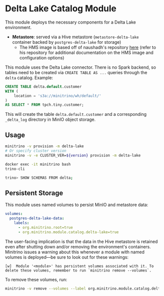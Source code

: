# Delta Lake Catalog Module

This module deploys the necessary components for a Delta Lake environment.

- **Metastore**: served via a Hive metastore (`metastore-delta-lake` container
  backed by `postgres-delta-lake` for storage)
  - The HMS image is based off of naushadh's repository
    [here](https://github.com/naushadh/hive-metastore) (refer to his repository
    for additional documentation on the HMS image and configuration options)

This module uses the Delta Lake connector. There is no Spark backend, so tables
need to be created via `CREATE TABLE AS ...` queries through the `delta`
catalog. Example:

```sql
CREATE TABLE delta.default.customer 
WITH (
    location = 's3a://minitrino/wh/default/'
)
AS SELECT * FROM tpch.tiny.customer;
```

This will create the table `delta.default.customer` and a corresponding
`_delta_log` directory in MinIO object storage.

## Usage

```sh
minitrino -v provision -m delta-lake
# Or specify cluster version
minitrino -v -e CLUSTER_VER=${version} provision -m delta-lake

docker exec -it minitrino bash 
trino-cli

trino> SHOW SCHEMAS FROM delta;
```

## Persistent Storage

This module uses named volumes to persist MinIO and metastore data:

```yaml
volumes:
  postgres-delta-lake-data:
    labels:
      - org.minitrino.root=true
      - org.minitrino.module.catalog.delta-lake=true
```

The user-facing implication is that the data in the Hive metastore is retained
even after shutting down and/or removing the environment's containers. Minitrino
issues a warning about this whenever a module with named volumes is deployed––be
sure to look out for these warnings:

```text
[w]  Module '<module>' has persistent volumes associated with it. To delete these volumes, remember to run `minitrino remove --volumes`.
```

To remove these volumes, run:

```sh
minitrino -v remove --volumes --label org.minitrino.module.catalog.delta-lake=true
```
